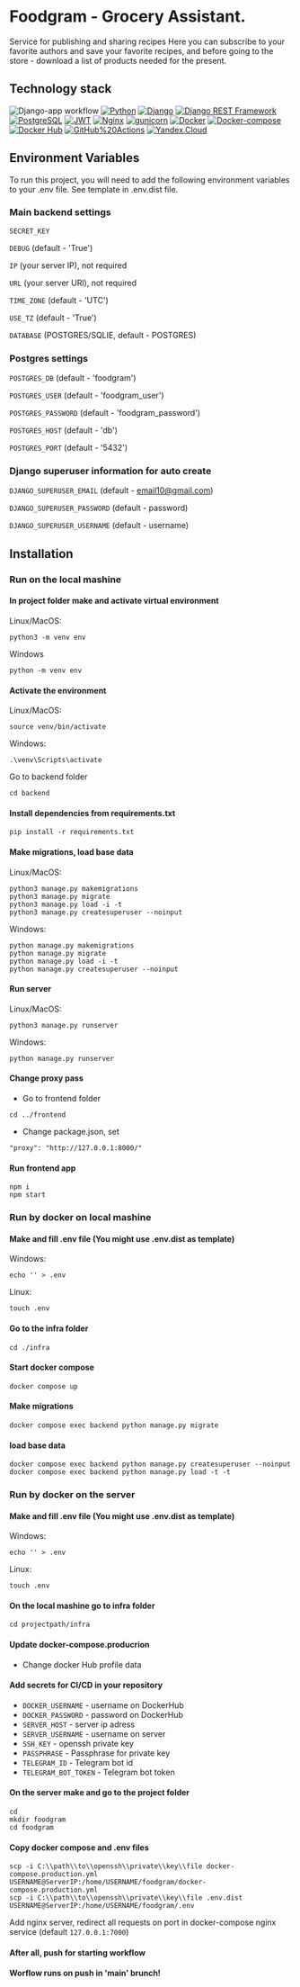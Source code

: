 # Foodgram - Grocery Assistant.
Service for publishing and sharing recipes
Here you can subscribe to your favorite authors and save your favorite recipes,
and before going to the store - download a list of products needed for the present.
 
## Technology stack
![Django-app workflow](https://github.com/Alexey-zaliznuak/foodgram-project-react/actions/workflows/main.yml/badge.svg)
[![Python](https://img.shields.io/badge/-Python-464646?style=flat&logo=Python&logoColor=56C0C0&color=008080)](https://www.python.org/)
[![Django](https://img.shields.io/badge/-Django-464646?style=flat&logo=Django&logoColor=56C0C0&color=008080)](https://www.djangoproject.com/)
[![Django REST Framework](https://img.shields.io/badge/-Django%20REST%20Framework-464646?style=flat&logo=Django%20REST%20Framework&logoColor=56C0C0&color=008080)](https://www.django-rest-framework.org/)
[![PostgreSQL](https://img.shields.io/badge/-PostgreSQL-464646?style=flat&logo=PostgreSQL&logoColor=56C0C0&color=008080)](https://www.postgresql.org/)
[![JWT](https://img.shields.io/badge/-JWT-464646?style=flat&color=008080)](https://jwt.io/)
[![Nginx](https://img.shields.io/badge/-NGINX-464646?style=flat&logo=NGINX&logoColor=56C0C0&color=008080)](https://nginx.org/ru/)
[![gunicorn](https://img.shields.io/badge/-gunicorn-464646?style=flat&logo=gunicorn&logoColor=56C0C0&color=008080)](https://gunicorn.org/)
[![Docker](https://img.shields.io/badge/-Docker-464646?style=flat&logo=Docker&logoColor=56C0C0&color=008080)](https://www.docker.com/)
[![Docker-compose](https://img.shields.io/badge/-Docker%20compose-464646?style=flat&logo=Docker&logoColor=56C0C0&color=008080)](https://www.docker.com/)
[![Docker Hub](https://img.shields.io/badge/-Docker%20Hub-464646?style=flat&logo=Docker&logoColor=56C0C0&color=008080)](https://www.docker.com/products/docker-hub)
[![GitHub%20Actions](https://img.shields.io/badge/-GitHub%20Actions-464646?style=flat&logo=GitHub%20actions&logoColor=56C0C0&color=008080)](https://github.com/features/actions)
[![Yandex.Cloud](https://img.shields.io/badge/-Yandex.Cloud-464646?style=flat&logo=Yandex.Cloud&logoColor=56C0C0&color=008080)](https://cloud.yandex.ru/)
 
 
## Environment Variables
 
To run this project, you will need to add the following environment
variables to your .env file. See template in .env.dist file.
 
### Main backend settings
 
`SECRET_KEY`
 
`DEBUG` (default - 'True')
 
`IP` (your server IP), not required
 
`URL` (your server URl), not required
 
`TIME_ZONE` (default - 'UTC')
 
`USE_TZ` (default - 'True')
 
`DATABASE` (POSTGRES/SQLIE, default - POSTGRES)
 
### Postgres settings
 
`POSTGRES_DB` (default - 'foodgram')
 
`POSTGRES_USER` (default - 'foodgram_user')
 
`POSTGRES_PASSWORD` (default - 'foodgram_password')
 
`POSTGRES_HOST` (default - 'db')
 
`POSTGRES_PORT` (default - '5432')
 
### Django superuser information for auto create
 
`DJANGO_SUPERUSER_EMAIL` (default - email10@gmail.com)
 
`DJANGO_SUPERUSER_PASSWORD` (default - password)
 
`DJANGO_SUPERUSER_USERNAME` (default - username)
 
## Installation
 
### Run on the local mashine
 
#### In project folder make and activate virtual environment
Linux/MacOS:
```
python3 -m venv env
```
Windows
```
python -m venv env
```
 
#### Activate the environment
Linux/MacOS:
```
source venv/bin/activate
```
Windows:
```
.\venv\Scripts\activate
```
 
Go to backend folder
 
```
cd backend
```
 
#### Install dependencies from requirements.txt
```
pip install -r requirements.txt
```
 
#### Make migrations, load base data
Linux/MacOS:
```
python3 manage.py makemigrations
python3 manage.py migrate
python3 manage.py load -i -t
python3 manage.py createsuperuser --noinput
```
Windows:
```
python manage.py makemigrations
python manage.py migrate
python manage.py load -i -t
python manage.py createsuperuser --noinput
```
 
#### Run server
Linux/MacOS:
```
python3 manage.py runserver
```
Windows:
```
python manage.py runserver
```
 
#### Change proxy pass
- Go to frontend folder
```
cd ../frontend
```
 
- Change package.json, set
```
"proxy": "http://127.0.0.1:8000/"
```
 
#### Run frontend app
```
npm i
npm start
```
 
### Run by docker on local mashine
 
#### Make and fill .env file (You might use .env.dist as template)
Windows:
```
echo '' > .env
```
 
Linux:
```
touch .env
```
 
#### Go to the infra folder
```
cd ./infra
```
 
#### Start docker compose
```
docker compose up
```
 
#### Make migrations
```
docker compose exec backend python manage.py migrate
```
 
#### load base data
```
docker compose exec backend python manage.py createsuperuser --noinput
docker compose exec backend python manage.py load -t -t
```
 
 
### Run by docker on the server
 
#### Make and fill .env file (You might use .env.dist as template)
Windows:
```
echo '' > .env
```
Linux:
```
touch .env
```
 
#### On the local mashine go to infra folder
```
cd projectpath/infra
```
 
#### Update docker-compose.producrion
- Change docker Hub profile data
 
#### Add secrets for CI/CD in your repository
- ```DOCKER_USERNAME``` - username on DockerHub
- ```DOCKER_PASSWORD``` - password on DockerHub
- ```SERVER_HOST``` - server ip adress
- ```SERVER_USERNAME``` - username on server
- ```SSH_KEY``` - openssh private key
- ```PASSPHRASE``` - Passphrase for private key
- ```TELEGRAM_ID``` - Telegram bot id
- ```TELEGRAM_BOT_TOKEN``` - Telegram bot token
 
#### On the server make and go to the project folder
```
cd
mkdir foodgram
cd foodgram
```
 
#### Copy docker compose and .env files
 
```
scp -i C:\\path\\to\\openssh\\private\\key\\file docker-compose.production.yml
USERNAME@ServerIP:/home/USERNAME/foodgram/docker-compose.production.yml
scp -i C:\\path\\to\\openssh\\private\\key\\file .env.dist
USERNAME@ServerIP:/home/USERNAME/foodgram/.env
```
 
Add nginx server, redirect all requests on port in docker-compose nginx service
(default `127.0.0.1:7000`)
 
#### After all, push for starting workflow
#### Worflow runs on push in 'main' brunch!
